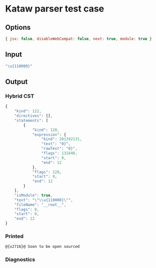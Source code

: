 # Kataw parser test case

## Options

`````js
{ jsx: false, disableWebCompat: false, next: true, module: true }
`````

## Input

`````js
"\u{110000}"
`````

## Output

### Hybrid CST

```javascript
{
    "kind": 122,
    "directives": [],
    "statements": [
        {
            "kind": 120,
            "expression": {
                "kind": 201392131,
                "text": "0}",
                "rawText": "0}",
                "flags": 131840,
                "start": 0,
                "end": 12
            },
            "flags": 128,
            "start": 0,
            "end": 12
        }
    ],
    "isModule": true,
    "text": "\"\\u{110000}\"",
    "fileName": "__root__",
    "flags": 0,
    "start": 0,
    "end": 12
}
```

### Printed

```javascript
@{x2716}@ Soon to be open sourced
```

### Diagnostics

```javascript

```

